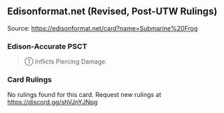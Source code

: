 
## Edisonformat.net (Revised, Post-UTW Rulings)

Source: https://edisonformat.net/card?name=Submarine%20Frog

### Edison-Accurate PSCT

> ① Inflicts Piercing Damage.

### Card Rulings

No rulings found for this card. Request new rulings at https://discord.gg/shVJnYJNpg
            